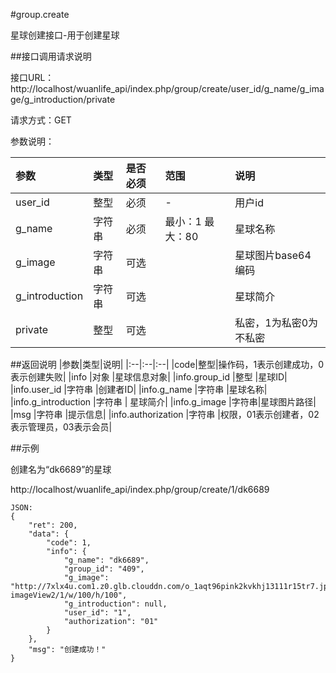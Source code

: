 #group.create

星球创建接口-用于创建星球

##接口调用请求说明

接口URL：http://localhost/wuanlife_api/index.php/group/create/user_id/g_name/g_image/g_introduction/private

请求方式：GET

参数说明：

|参数|类型|是否必须|范围|说明|
|:--|:--|:--|:--|:--|
|user_id|整型|必须|-|用户id|
|g_name|字符串|必须|最小：1 最大：80|星球名称|
|g_image|字符串  | 可选 ||  星球图片base64编码|
|g_introduction|字符串|可选||星球简介|
|private|整型|可选||私密，1为私密0为不私密|

##返回说明
|参数|类型|说明|
|:--|:--|:--|
|code|整型|操作码，1表示创建成功，0表示创建失败|
|info                 |对象   |星球信息对象|
|info.group_id   |整型   |星球ID|
|info.user_id    |字符串 |创建者ID|
|info.g_name            |字符串 |星球名称|
|info.g_introduction   |字符串  | 星球简介|
|info.g_image        |字符串|星球图片路径|
|msg                  |字符串 |提示信息|
|info.authorization   |字符串 |权限，01表示创建者，02表示管理员，03表示会员|

##示例

创建名为“dk6689”的星球

http://localhost/wuanlife_api/index.php/group/create/1/dk6689

    JSON:
    {
        "ret": 200,
        "data": {
            "code": 1,
            "info": {
                "g_name": "dk6689",
                "group_id": "409",
                "g_image": "http://7xlx4u.com1.z0.glb.clouddn.com/o_1aqt96pink2kvkhj13111r15tr7.jpg?imageView2/1/w/100/h/100",
                "g_introduction": null,
                "user_id": "1",
                "authorization": "01"
            }
        },
        "msg": "创建成功！"
    }
